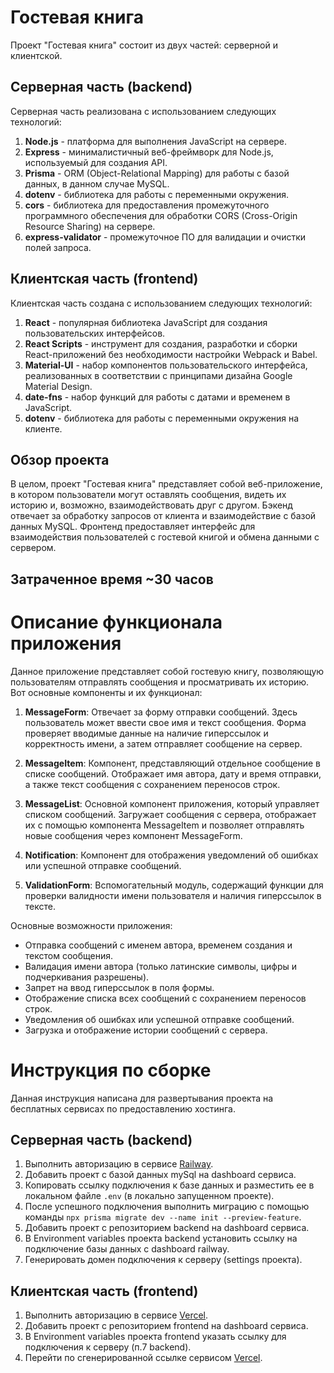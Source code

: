# Гостевая книга

Проект "Гостевая книга" состоит из двух частей: серверной и клиентской.

## Серверная часть (backend)

Серверная часть реализована с использованием следующих технологий:

1. **Node.js** - платформа для выполнения JavaScript на сервере.
2. **Express** - минималистичный веб-фреймворк для Node.js, используемый для создания API.
3. **Prisma** - ORM (Object-Relational Mapping) для работы с базой данных, в данном случае MySQL.
4. **dotenv** - библиотека для работы с переменными окружения.
5. **cors** - библиотека для предоставления промежуточного программного обеспечения для обработки CORS (Cross-Origin Resource Sharing) на сервере.
6. **express-validator** - промежуточное ПО для валидации и очистки полей запроса.

## Клиентская часть (frontend)

Клиентская часть создана с использованием следующих технологий:

1. **React** - популярная библиотека JavaScript для создания пользовательских интерфейсов.
2. **React Scripts** - инструмент для создания, разработки и сборки React-приложений без необходимости настройки Webpack и Babel.
3. **Material-UI** - набор компонентов пользовательского интерфейса, реализованных в соответствии с принципами дизайна Google Material Design.
4. **date-fns** - набор функций для работы с датами и временем в JavaScript.
5. **dotenv** - библиотека для работы с переменными окружения на клиенте.

## Обзор проекта

В целом, проект "Гостевая книга" представляет собой веб-приложение, в котором пользователи могут оставлять сообщения, видеть их историю и, возможно, взаимодействовать друг с другом. Бэкенд отвечает за обработку запросов от клиента и взаимодействие с базой данных MySQL. Фронтенд предоставляет интерфейс для взаимодействия пользователей с гостевой книгой и обмена данными с сервером.

## Затраченное время ~30 часов

# Описание функционала приложения

Данное приложение представляет собой гостевую книгу, позволяющую пользователям отправлять сообщения и просматривать их историю. Вот основные компоненты и их функционал:

1. **MessageForm**: Отвечает за форму отправки сообщений. Здесь пользователь может ввести свое имя и текст сообщения. Форма проверяет вводимые данные на наличие гиперссылок и корректность имени, а затем отправляет сообщение на сервер.

2. **MessageItem**: Компонент, представляющий отдельное сообщение в списке сообщений. Отображает имя автора, дату и время отправки, а также текст сообщения с сохранением переносов строк.

3. **MessageList**: Основной компонент приложения, который управляет списком сообщений. Загружает сообщения с сервера, отображает их с помощью компонента MessageItem и позволяет отправлять новые сообщения через компонент MessageForm.

4. **Notification**: Компонент для отображения уведомлений об ошибках или успешной отправке сообщений.

5. **ValidationForm**: Вспомогательный модуль, содержащий функции для проверки валидности имени пользователя и наличия гиперссылок в тексте.

Основные возможности приложения:

- Отправка сообщений с именем автора, временем создания и текстом сообщения.
- Валидация имени автора (только латинские символы, цифры и подчеркивания разрешены).
- Запрет на ввод гиперссылок в поля формы.
- Отображение списка всех сообщений с сохранением переносов строк.
- Уведомления об ошибках или успешной отправке сообщений.
- Загрузка и отображение истории сообщений с сервера.



# Инструкция по сборке

Данная инструкция написана для развертывания проекта на бесплатных сервисах по предоставлению хостинга.

## Серверная часть (backend)

1. Выполнить авторизацию в сервисе [Railway](https://railway.app/).
2. Добавить проект с базой данных mySql на dashboard сервиса.
3. Копировать ссылку подключения к базе данных и разместить ее в локальном файле `.env` (в локально запущенном проекте).
4. После успешного подключения выполнить миграцию с помощью команды `npx prisma migrate dev --name init --preview-feature`.
5. Добавить проект с репозиторием backend на dashboard сервиса.
6. В Environment variables проекта backend установить ссылку на подключение базы данных с dashboard railway.
7. Генерировать домен подключения к серверу (settings проекта).

## Клиентская часть (frontend)

1. Выполнить авторизацию в сервисе [Vercel](https://vercel.com/).
2. Добавить проект с репозиторием frontend на dashboard сервиса.
3. В Environment variables проекта frontend указать ссылку для подключения к серверу (п.7 backend).
4. Перейти по сгенерированной ссылке сервисом [Vercel](https://vercel.com/).
